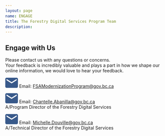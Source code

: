 ```yaml
---
layout: page
name: ENGAGE
title: The Forestry Digital Services Program Team
description: 
---
```

## Engage with Us  

Please contact us with any questions or concerns.  
Your feedback is incredibly valuable and plays a part in how we shape our online information, we would love to hear your feedback.  

![Email Us](assets/images/email.svg) Email: [FSAModernizationProgram@gov.bc.ca](mailto:fsamodernizationprogram@gov.bc.ca)

![Email Us](assets/images/email.svg) Email: [Chantelle.Abanilla@gov.bc.ca](mailto:chantelle.abanilla@gov.bc.ca)  
A/Program Director of the Forestry Digital Services

![Email Us](assets/images/email.svg) Email: [Michelle.Douville@gov.bc.ca](mailto:michelle.douville@gov.bc.ca)  
A/Technical Director of the Forestry Digital Services

